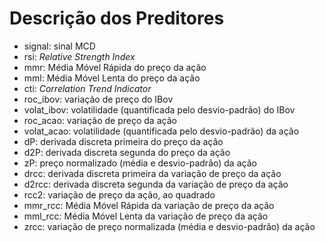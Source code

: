# Descrição dos Preditores

- signal: sinal MCD 
- rsi: *Relative Strength Index* 
- mmr: Média Móvel Rápida do preço da ação 
- mml: Média Móvel Lenta do preço da ação 
- cti: *Correlation Trend Indicator* 
- roc_ibov: variação de preço do IBov 
- volat_ibov: volatilidade (quantificada pelo desvio-padrão) do IBov 
- roc_acao: variação de preço da ação
- volat_acao: volatilidade (quantificada pelo desvio-padrão) da ação
- dP: derivada discreta primeira do preço da ação 
- d2P: derivada discreta segunda do preço da ação 
- zP: preço normalizado (média e desvio-padrão) da ação 
- drcc: derivada discreta primeira da variação de preço da ação 
- d2rcc: derivada discreta segunda da variação de preço da ação  
- rcc2: variação de preço da ação, ao quadrado
- mmr_rcc: Média Móvel Rápida da variação de preço da ação  
- mml_rcc: Média Móvel Lenta da variação de preço da ação   
- zrcc: variação de preço normalizada (média e desvio-padrão) da ação 
